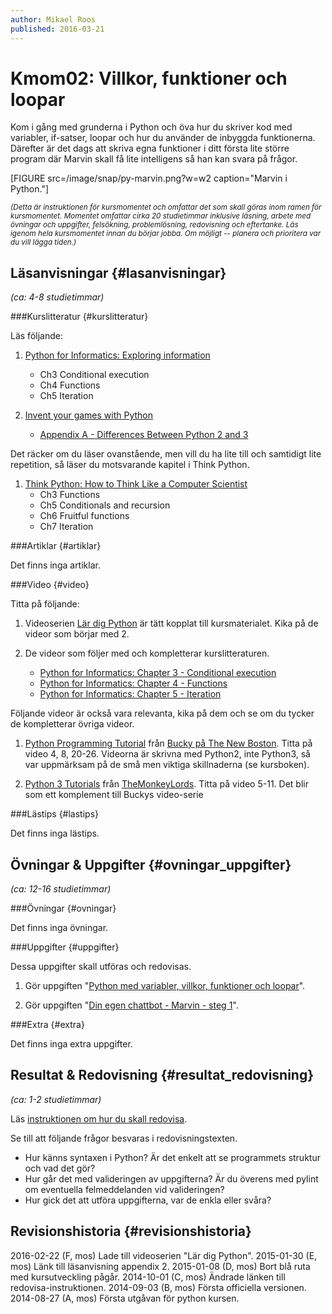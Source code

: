 ```yaml
---
author: Mikael Roos
published: 2016-03-21
---
```

Kmom02: Villkor, funktioner och loopar
====================================

Kom i gång med grunderna i Python och öva hur du skriver kod med variabler, if-satser, loopar och hur du använder de inbyggda funktionerna. Därefter är det dags att skriva egna funktioner i ditt första lite större program där Marvin skall få lite intelligens så han kan svara på frågor.

[FIGURE src=/image/snap/py-marvin.png?w=w2 caption="Marvin i Python."]

<small>*(Detta är instruktionen för kursmomentet och omfattar det som skall göras inom ramen för kursmomentet. Momentet omfattar cirka 20 studietimmar inklusive läsning, arbete med övningar och uppgifter, felsökning, problemlösning, redovisning och eftertanke. Läs igenom hela kursmomentet innan du börjar jobba. Om möjligt -- planera och prioritera var du vill lägga tiden.)*</small>



Läsanvisningar  {#lasanvisningar}
---------------------------------

*(ca: 4-8 studietimmar)*


###Kurslitteratur  {#kurslitteratur}

Läs följande:

1. [Python for Informatics: Exploring information]([BASEURL]kunskap/boken-python-for-informatics-exploring-information) 
    * Ch3 Conditional execution
    * Ch4 Functions
    * Ch5 Iteration

2. [Invent your games with Python]([BASEURL]kunskap/boken-invent-your-own-computer-games-with-python) 
    * [Appendix A - Differences Between Python 2 and 3](http://inventwithpython.com/appendixa.html)


Det räcker om du läser ovanstående, men vill du ha lite till och samtidigt lite repetition, så läser du motsvarande kapitel i Think Python.

1. [Think Python: How to Think Like a Computer Scientist]([BASEURL]kunskap/boken-think-python-how-to-think-like-a-computer-scientist) 
    * Ch3 Functions
    * Ch5 Conditionals and recursion
    * Ch6 Fruitful functions
    * Ch7 Iteration 



###Artiklar {#artiklar}

Det finns inga artiklar.



###Video  {#video}

Titta på följande:

1. Videoserien [Lär dig Python](https://www.youtube.com/playlist?list=PLKtP9l5q3ce93pTlN_dnDpsTwGLCXJEpd) är tätt kopplat till kursmaterialet. Kika på de videor som börjar med 2.

2. De videor som följer med och kompletterar kurslitteraturen.

    * [Python for Informatics: Chapter 3 - Conditional execution](https://www.youtube.com/watch?v=VXyRfgnzL2o)
    * [Python for Informatics: Chapter 4 - Functions](https://www.youtube.com/watch?v=Wdi6lhcrtBU)
    * [Python for Informatics: Chapter 5 - Iteration](https://www.youtube.com/watch?v=6KgArgGi6Mk)

Följande videor är också vara relevanta, kika på dem och se om du tycker de kompletterar övriga videor.

1. [Python Programming Tutorial](https://www.youtube.com/playlist?list=PLEA1FEF17E1E5C0DA) från [Bucky på The New Boston](https://www.youtube.com/channel/UCJbPGzawDH1njbqV-D5HqKw). Titta på video 4, 8, 20-26. Videorna är skrivna med Python2, inte Python3, så var uppmärksam på de små men viktiga skillnaderna (se kursboken).

2. [Python 3 Tutorials](https://www.youtube.com/playlist?list=PL8830E081324343F1) från [TheMonkeyLords](https://www.youtube.com/channel/UCMkRMDJ398W1JvBxxlJ9dpw). Titta på video 5-11. Det blir som ett komplement till Buckys video-serie



###Lästips {#lastips}

Det finns inga lästips.



Övningar & Uppgifter  {#ovningar_uppgifter}
-------------------------------------------

*(ca: 12-16 studietimmar)*


###Övningar {#ovningar}

Det finns inga övningar.



###Uppgifter {#uppgifter}

Dessa uppgifter skall utföras och redovisas.

1. Gör uppgiften "[Python med variabler, villkor, funktioner och loopar]([BASEURL]uppgift/python-med-variabler-villkor-funktioner-och-loopar)".

2. Gör uppgiften "[Din egen chattbot - Marvin - steg 1]([BASEURL]uppgift/din-egen-chattbot-marvin-steg-1)".



###Extra {#extra}

Det finns inga extra uppgifter.



Resultat & Redovisning  {#resultat_redovisning}
-----------------------------------------------

*(ca: 1-2 studietimmar)*

Läs [instruktionen om hur du skall redovisa]([BASEURL]python/redovisa).

Se till att följande frågor besvaras i redovisningstexten.

* Hur känns syntaxen i Python? Är det enkelt att se programmets struktur och vad det gör?
* Hur går det med valideringen av uppgifterna? Är du överens med pylint om eventuella felmeddelanden vid valideringen?
* Hur gick det att utföra uppgifterna, var de enkla eller svåra?



Revisionshistoria {#revisionshistoria}
--------------------------------------

<span class='revision-history' markdown='1'>
2016-02-22 (F, mos) Lade till videoserien "Lär dig Python".  
2015-01-30 (E, mos) Länk till läsanvisning appendix 2.  
2015-01-08 (D, mos) Bort blå ruta med kursutveckling pågår.  
2014-10-01 (C, mos) Ändrade länken till redovisa-instruktionen.  
2014-09-03 (B, mos) Första officiella versionen.  
2014-08-27 (A, mos) Första utgåvan för python kursen.  
</span>
